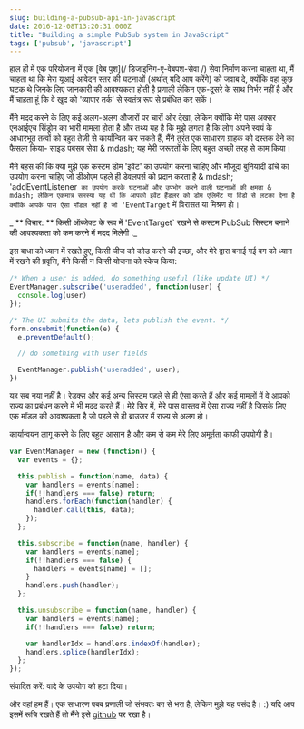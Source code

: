 ```yaml
---
slug: building-a-pubsub-api-in-javascript
date: 2016-12-08T13:20:31.000Z
title: "Building a simple PubSub system in JavaScript"
tags: ['pubsub', 'javascript']
---
```



हाल ही में एक परियोजना में एक [वेब पुश](/ डिजाइनिंग-ए-वेबपश-सेवा /) सेवा निर्माण करना चाहता था, मैं चाहता था कि मेरा यूआई आवेदन स्तर की घटनाओं (अर्थात् यदि आप करेंगे) को जवाब दे, क्योंकि वहां कुछ घटक थे जिनके लिए जानकारी की आवश्यकता होती है प्रणाली लेकिन एक-दूसरे के साथ निर्भर नहीं है और मैं चाहता हूं कि वे खुद को 'व्यापार तर्क' से स्वतंत्र रूप से प्रबंधित कर सकें।

मैंने मदद करने के लिए कई अलग-अलग औजारों पर चारों ओर देखा, लेकिन क्योंकि मेरे पास अक्सर एनआईएच सिंड्रोम का भारी मामला होता है और तथ्य यह है कि मुझे लगता है कि लोग अपने स्वयं के आधारभूत तत्वों को बहुत तेज़ी से कार्यान्वित कर सकते हैं, मैंने तुरंत एक साधारण ग्राहक को दस्तक देने का फैसला किया- साइड पबसब सेवा & mdash; यह मेरी जरूरतों के लिए बहुत अच्छी तरह से काम किया।

मैंने बहस की कि क्या मुझे एक कस्टम डोम 'इवेंट' का उपयोग करना चाहिए और मौजूदा बुनियादी ढांचे का उपयोग करना चाहिए जो डीओएम पहले ही डेवलपर्स को प्रदान करता है & mdash; 'addEventListener` का उपयोग करके घटनाओं और उपभोग करने वाली घटनाओं की क्षमता & mdash; लेकिन एकमात्र समस्या यह थी कि आपको इवेंट हैंडलर को डोम एलिमेंट या विंडो से लटका देना है क्योंकि आपके पास ऐसा मॉडल नहीं है जो 'EventTarget` में विरासत या मिश्रण हो।

_ ** विचार: ** किसी ऑब्जेक्ट के रूप में 'EventTarget` रखने से कस्टम PubSub सिस्टम बनाने की आवश्यकता को कम करने में मदद मिलेगी ._

इस बाधा को ध्यान में रखते हुए, किसी चीज को कोड करने की इच्छा, और मेरे द्वारा बनाई गई बग को ध्यान में रखने की प्रवृत्ति, मैंने किसी न किसी योजना को स्केच किया:


```javascript
/* When a user is added, do something useful (like update UI) */
EventManager.subscribe('useradded', function(user) {
  console.log(user)
});

/* The UI submits the data, lets publish the event. */
form.onsubmit(function(e) {
  e.preventDefault();

  // do something with user fields

  EventManager.publish('useradded', user);
})
```


यह सब नया नहीं है। रेडक्स और कई अन्य सिस्टम पहले से ही ऐसा करते हैं और कई मामलों में वे आपको राज्य का प्रबंधन करने में भी मदद करते हैं। मेरे सिर में, मेरे पास वास्तव में ऐसा राज्य नहीं है जिसके लिए एक मॉडल की आवश्यकता है जो पहले से ही ब्राउज़र में राज्य से अलग हो।

कार्यान्वयन लागू करने के लिए बहुत आसान है और कम से कम मेरे लिए अमूर्तता काफी उपयोगी है।


```javascript
var EventManager = new (function() {
  var events = {};

  this.publish = function(name, data) {
    var handlers = events[name];
    if(!!handlers === false) return;
    handlers.forEach(function(handler) {
      handler.call(this, data);
    });
  };

  this.subscribe = function(name, handler) {
    var handlers = events[name];
    if(!!handlers === false) {
      handlers = events[name] = [];
    }
    handlers.push(handler);
  };

  this.unsubscribe = function(name, handler) {
    var handlers = events[name];
    if(!!handlers === false) return;

    var handlerIdx = handlers.indexOf(handler);
    handlers.splice(handlerIdx);
  };
});
```
संपादित करें: वादे के उपयोग को हटा दिया।

और वहां हम हैं। एक साधारण पबब प्रणाली जो संभवतः बग से भरा है, लेकिन मुझे यह पसंद है। :) यदि आप इसमें रूचि रखते हैं तो मैंने इसे [github](https://github.com/PaulKinlan/EventManager) पर रखा है।